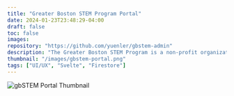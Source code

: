 ```yaml
---
title: "Greater Boston STEM Program Portal"
date: 2024-01-23T23:48:29-04:00
draft: false
toc: false
images: 
repository: "https://github.com/yuenler/gbstem-admin"
description: "The Greater Boston STEM Program is a non-profit organization that provides free online and in person classes for underserved students in STEM. I am the maintainer and developer of the Greater Boston STEM Program's student and admin portal, which hosts gbSTEM classes, tracks attendance, handles interviewing and class creation, and more."
thumbnail: "/images/gbstem-portal.png"
tags: ["UI/UX", "Svelte", "Firestore"]
---
```


![gbSTEM Portal Thumbnail](/images/gbstem-portal.png)